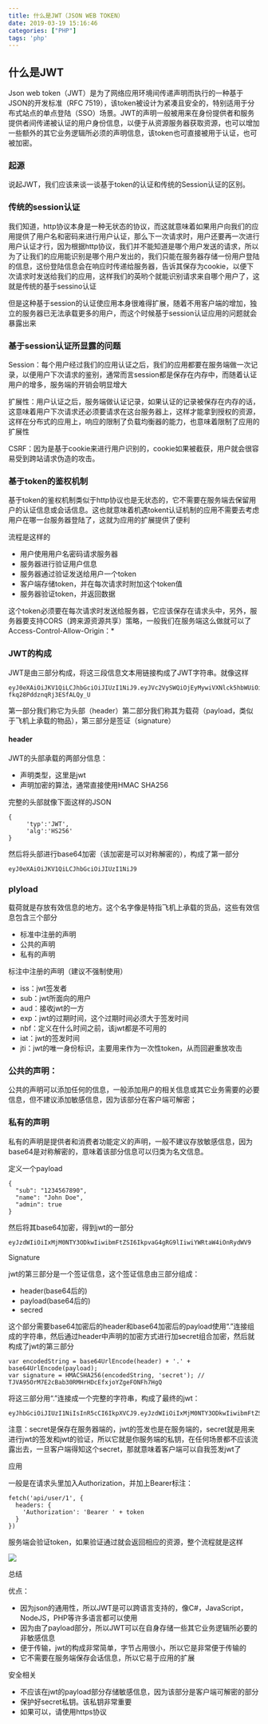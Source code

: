 ```yaml
---
title: 什么是JWT（JSON WEB TOKEN）
date: 2019-03-19 15:16:46
categories: ["PHP"]
tags: 'php'
---
```


## 什么是JWT 

Json web token（JWT）是为了网络应用环境间传递声明而执行的一种基于JSON的开发标准（RFC 7519），该token被设计为紧凑且安全的，特别适用于分布式站点的单点登陆（SSO）场景。JWT的声明一般被用来在身份提供者和服务提供者间传递被认证的用户身份信息，以便于从资源服务器获取资源，也可以增加一些额外的其它业务逻辑所必须的声明信息，该token也可直接被用于认证，也可被加密。

### 起源

说起JWT，我们应该来谈一谈基于token的认证和传统的Session认证的区别。

### 传统的session认证

我们知道，http协议本身是一种无状态的协议，而这就意味着如果用户向我们的应用提供了用户名和密码来进行用户认证，那么下一次请求时，用户还要再一次进行用户认证才行，因为根据http协议，我们并不能知道是哪个用户发送的请求，所以为了让我们的应用能识别是哪个用户发出的，我们只能在服务器存储一份用户登陆的信息，这份登陆信息会在响应时传递给服务器，告诉其保存为cookie，以便下次请求时发送给我们的应用，这样我们的英哟个就能识别请求来自哪个用户了，这就是传统的基于sessino认证

但是这种基于session的认证使应用本身很难得扩展，随着不用客户端的增加，独立的服务器已无法承载更多的用户，而这个时候基于session认证应用的问题就会暴露出来

### 基于session认证所显露的问题

Session：每个用户经过我们的应用认证之后，我们的应用都要在服务端做一次记录，以便用户下次请求的鉴别，通常而言session都是保存在内存中，而随着认证用户的增多，服务端的开销会明显增大

扩展性：用户认证之后，服务端做认证记录，如果认证的记录被保存在内存的话，这意味着用户下次请求还必须要请求在这台服务器上，这样才能拿到授权的资源，这样在分布式的应用上，响应的限制了负载均衡器的能力，也意味着限制了应用的扩展性

CSRF：因为是基于cookie来进行用户识别的，cookie如果被截获，用户就会很容易受到跨站请求伪造的攻击。

### 基于token的鉴权机制

基于token的鉴权机制类似于http协议也是无状态的，它不需要在服务端去保留用户的认证信息或会话信息。这也就意味着机遇tokent认证机制的应用不需要去考虑用户在哪一台服务器登陆了，这就为应用的扩展提供了便利

流程是这样的

- 用户使用用户名密码请求服务器
- 服务器进行验证用户信息
- 服务器通过验证发送给用户一个token
- 客户端存储token，并在每次请求时附加这个token值
- 服务器验证token，并返回数据

这个token必须要在每次请求时发送给服务器，它应该保存在请求头中，另外，服务器要支持CORS（跨来源资源共享）策略，一般我们在服务端这么做就可以了 Access-Control-Allow-Origin：*

### JWT的构成

JWT是由三部分构成，将这三段信息文本用链接构成了JWT字符串。就像这样

~~~
eyJ0eXAiOiJKV1QiLCJhbGciOiJIUzI1NiJ9.eyJVc2VySWQiOjEyMywiVXNlck5hbWUiOiJhZG1pbiJ9.Qjw1epD5P6p4Yy2yju3-fkq28PddznqRj3ESfALQy_U
~~~

第一部分我们称它为头部（header）第二部分我们称其为载荷（payload，类似于飞机上承载的物品），第三部分是签证（signature）

#### header

JWT的头部承载的两部分信息：

- 声明类型，这里是jwt
- 声明加密的算法，通常直接使用HMAC SHA256

完整的头部就像下面这样的JSON

~~~
{
     'typ':'JWT',
     'alg':'HS256'  
}
~~~

然后将头部进行base64加密（该加密是可以对称解密的），构成了第一部分

~~~
eyJ0eXAiOiJKV1QiLCJhbGciOiJIUzI1NiJ9
~~~

### plyload

载荷就是存放有效信息的地方。这个名字像是特指飞机上承载的货品，这些有效信息包含三个部分

- 标准中注册的声明
- 公共的声明
- 私有的声明 

标注中注册的声明（建议不强制使用）

- iss：jwt签发者
- sub：jwt所面向的用户
- aud：接收jwt的一方
- exp：jwt的过期时间，这个过期时间必须大于签发时间
- nbf：定义在什么时间之前，该jwt都是不可用的
- iat：jwt的签发时间
- jti：jwt的唯一身份标识，主要用来作为一次性token，从而回避重放攻击 

### 公共的声明：

公共的声明可以添加任何的信息，一般添加用户的相关信息或其它业务需要的必要信息，但不建议添加敏感信息，因为该部分在客户端可解密；

### 私有的声明

私有的声明是提供者和消费者功能定义的声明，一般不建议存放敏感信息，因为base64是对称解密的，意味着该部分信息可以归类为名文信息。

定义一个payload

~~~
{
  "sub": "1234567890",
  "name": "John Doe",
  "admin": true
}
~~~

然后将其base64加密，得到jwt的一部分

~~~
eyJzdWIiOiIxMjM0NTY3ODkwIiwibmFtZSI6IkpvaG4gRG9lIiwiYWRtaW4iOnRydWV9
~~~

Signature

jwt的第三部分是一个签证信息，这个签证信息由三部分组成：

- header(base64后的)
- payload(base64后的)
- secred

这个部分需要base64加密后的header和base64加密后的payload使用“.”连接组成的字符串，然后通过header中声明的加密方式进行加secret组合加密，然后就构成了jwt的第三部分

~~~
var encodedString = base64UrlEncode(header) + '.' + base64UrlEncode(payload);
var signature = HMACSHA256(encodedString, 'secret'); // TJVA95OrM7E2cBab30RMHrHDcEfxjoYZgeFONFh7HgQ
~~~

将这三部分用“.”连接成一个完整的字符串，构成了最终的jwt：

~~~
eyJhbGciOiJIUzI1NiIsInR5cCI6IkpXVCJ9.eyJzdWIiOiIxMjM0NTY3ODkwIiwibmFtZSI6IkpvaG4gRG9lIiwiYWRtaW4iOnRydWV9.TJVA95OrM7E2cBab30RMHrHDcEfxjoYZgeFONFh7HgQ
~~~

注意：secret是保存在服务器端的，jwt的签发也是在服务端的，secret就是用来进行jwt的签发和jwt的验证，所以它就是你服务端的私钥，在任何场景都不应该流露出去，一旦客户端得知这个secret，那就意味着客户端可以自我签发jwt了

应用

一般是在请求头里加入Authorization，并加上Bearer标注：

~~~
fetch('api/user/1', {
  headers: {
    'Authorization': 'Bearer ' + token
  }
})
~~~

服务端会验证token，如果验证通过就会返回相应的资源，整个流程就是这样

<img src="http://missxiaolin.com/jwt_20190319.png">

总结

优点：

- 因为json的通用性，所以JWT是可以跨语言支持的，像C#，JavaScript，NodeJS，PHP等许多语言都可以使用
- 因为由了payload部分，所以JWT可以在自身存储一些其它业务逻辑所必要的非敏感信息
- 便于传输，jwt的构成非常简单，字节占用很小，所以它是非常便于传输的
- 它不需要在服务端保存会话信息，所以它易于应用的扩展

安全相关

- 不应该在jwt的payload部分存储敏感信息，因为该部分是客户端可解密的部分
- 保护好secret私钥。该私钥非常重要
- 如果可以，请使用https协议





